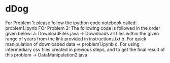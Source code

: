 # dDog

For Problem 1: please follow the ipython code notebook called: problem1.ipynb
FOr Problem 2: The following code is followed in the order given below:
a. DownloadFiles.java -> Downloads all files within the given range of years from the link provided in instructions.txt
b. For quick manipulation of downloaded data -> problem1.ipynb
c. For using intermediary csv files created in previous steps, and to get the final result of this problem -> DataManipulation2.java
